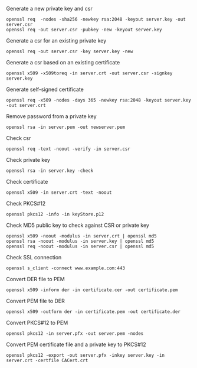 Generate a new private key and csr
```
openssl req  -nodes -sha256 -newkey rsa:2048 -keyout server.key -out server.csr
openssl req -out server.csr -pubkey -new -keyout server.key
```

Generate a csr for an existing private key
```
openssl req -out server.csr -key server.key -new
```

Generate a csr based on an existing certificate
```
openssl x509 -x509toreq -in server.crt -out server.csr -signkey server.key
```

Generate self-signed certificate
```
openssl req -x509 -nodes -days 365 -newkey rsa:2048 -keyout server.key -out server.crt
```

Remove password from a private key
```
openssl rsa -in server.pem -out newserver.pem
```

Check csr
```
openssl req -text -noout -verify -in server.csr
```

Check private key
```
openssl rsa -in server.key -check
```

Check certificate
```
openssl x509 -in server.crt -text -noout
```

Check PKCS#12
```
openssl pkcs12 -info -in keyStore.p12
```

Check MD5 public key to check against CSR or private key
```
openssl x509 -noout -modulus -in server.crt | openssl md5
openssl rsa -noout -modulus -in server.key | openssl md5
openssl req -noout -modulus -in server.csr | openssl md5
```
Check SSL connection
```
openssl s_client -connect www.example.com:443
```

Convert DER file to PEM
```
openssl x509 -inform der -in certificate.cer -out certificate.pem
```

Convert PEM file to DER
```
openssl x509 -outform der -in certificate.pem -out certificate.der
```

Convert PKCS#12 to PEM
```
openssl pkcs12 -in server.pfx -out server.pem -nodes
```

Convert PEM certificate file and a private key to PKCS#12
```
openssl pkcs12 -export -out server.pfx -inkey server.key -in server.crt -certfile CACert.crt
```
